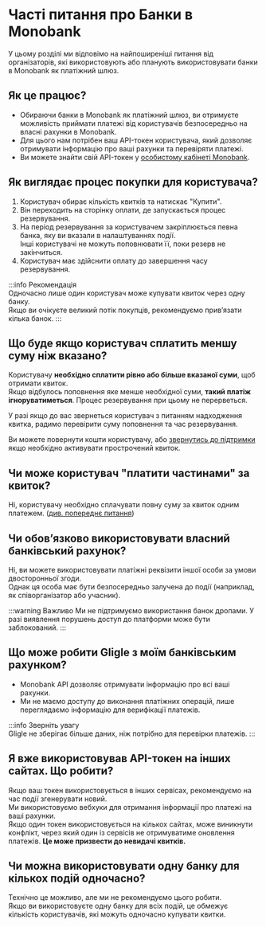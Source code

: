 # Часті питання про Банки в Monobank

У цьому розділі ми відповімо на найпоширеніші питання від організаторів, які використовують або планують використовувати банки в Monobank як платіжний шлюз.

## Як це працює?
- Обираючи банки в Monobank як платіжний шлюз, ви отримуєте можливість приймати платежі від користувачів безпосередньо на власні рахунки в Monobank.
- Для цього нам потрібен ваш API-токен користувача, який дозволяє отримувати інформацію про ваші рахунки та перевіряти платежі.
- Ви можете знайти свій API-токен у [особистому кабінеті Monobank](https://api.monobank.ua/).

## Як виглядає процес покупки для користувача?
1. Користувач обирає кількість квитків та натискає "Купити".
2. Він переходить на сторінку оплати, де запускається процес резервування.
3. На період резервування за користувачем закріплюється певна банка, яку ви вказали в налаштуваннях події.  
   Інші користувачі не можуть поповнювати її, поки резерв не закінчиться.
4. Користувач має здійснити оплату до завершення часу резервування.

:::info Рекомендація  
Одночасно лише один користувач може купувати квиток через одну банку.  
Якщо ви очікуєте великий потік покупців, рекомендуємо прив’язати кілька банок.
:::

## Що буде якщо користувач сплатить меншу суму ніж вказано?
Користувачу **необхідно сплатити рівно або більше вказаної суми**, щоб отримати квиток.  
Якщо відбулось поповнення яке менше необхідної суми, **такий платіж ігноруватиметься**. Процес резервування при цьому не перерветься.

У разі якщо до вас звернеться користувач з питанням надходження квитка, радимо перевірити суму поповнення та час резервування.

Ви можете повернути кошти користувачу, або [звернутись до підтримки](/docs/organizer/support) якщо необхідно активувати прострочений квиток.

## Чи може користувач "платити частинами" за квиток?
Ні, користувачу необхідно сплачувати повну суму за квиток одним платежем. ([див. попереднє питання](#що-буде-якщо-користувач-сплатить-меншу-суму-ніж-вказано))

## Чи обов’язково використовувати власний банківський рахунок?
Ні, ви можете використовувати платіжні реквізити іншої особи за умови двосторонньої згоди.  
Однак ця особа має бути безпосередньо залучена до події (наприклад, як співорганізатор або учасник).

:::warning Важливо
Ми не підтримуємо використання банок дропами. У разі виявлення порушень доступ до платформи може бути заблокований.
:::

## Що може робити Gligle з моїм банківським рахунком?
- Monobank API дозволяє отримувати інформацію про всі ваші рахунки.
- Ми не маємо доступу до виконання платіжних операцій, лише переглядаємо інформацію для верифікації платежів.

:::info Зверніть увагу  
Gligle не зберігає більше даних, ніж потрібно для перевірки платежів.
:::

## Я вже використовував API-токен на інших сайтах. Що робити?
Якщо ваш токен використовується в інших сервісах, рекомендуємо на час події згенерувати новий.  
Ми використовуємо вебхуки для отримання інформації про платежі на ваші рахунки.  
Якщо один токен використовується на кількох сайтах, може виникнути конфлікт, через який один із сервісів не отримуватиме оновлення платежів. **Це може призвести до невидачі квитків.**

## Чи можна використовувати одну банку для кількох подій одночасно?
Технічно це можливо, але ми не рекомендуємо цього робити.  
Якщо ви використовуєте одну банку для всіх подій, це обмежує кількість користувачів, які можуть одночасно купувати квитки.
